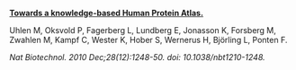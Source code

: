 [**Towards a knowledge-based Human Protein Atlas.**](https://www.ncbi.nlm.nih.gov/pubmed/21139605)

Uhlen M, Oksvold P, Fagerberg L, Lundberg E, Jonasson K, Forsberg M, Zwahlen M, Kampf C, Wester K, Hober S, Wernerus H, Björling L, Ponten F.

*Nat Biotechnol. 2010 Dec;28(12):1248-50. doi: 10.1038/nbt1210-1248.*
